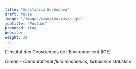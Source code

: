```yaml
---
title: "Anastasiia Gorbunova"
draft: false
image: "/images/team/Anastasia.jpg"
jobtitle: "Postdoc"
promoted: true
Website:  
weight: 24
---
```



L'Institut des Géosciences de l'Environnement (IGE)

*Ocean -  Computational fluid mechanics, turbulence statistics*


